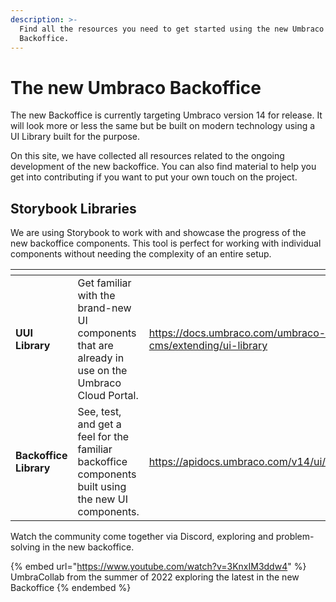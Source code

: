 ```yaml
---
description: >-
  Find all the resources you need to get started using the new Umbraco CMS
  Backoffice.
---
```


# The new Umbraco Backoffice

The new Backoffice is currently targeting Umbraco version 14 for release. It will look more or less the same but be built on modern technology using a UI Library built for the purpose.

On this site, we have collected all resources related to the ongoing development of the new backoffice. You can also find material to help you get into contributing if you want to put your own touch on the project.

## Storybook Libraries

We are using Storybook to work with and showcase the progress of the new backoffice components. This tool is perfect for working with individual components without needing the complexity of an entire setup.

<table data-card-size="large" data-view="cards"><thead><tr><th></th><th></th><th data-hidden data-card-target data-type="content-ref"></th><th data-hidden data-card-cover data-type="files"></th></tr></thead><tbody><tr><td><strong>UUI Library</strong></td><td>Get familiar with the brand-new UI components that are already in use on the Umbraco Cloud Portal.</td><td><a href="https://docs.umbraco.com/umbraco-cms/extending/ui-library">https://docs.umbraco.com/umbraco-cms/extending/ui-library</a></td><td><a href=".gitbook/assets/UUI.jpg">UUI.jpg</a></td></tr><tr><td><strong>Backoffice Library</strong></td><td>See, test, and get a feel for the familiar backoffice components built using the new UI components.</td><td><a href="https://apidocs.umbraco.com/v14/ui/">https://apidocs.umbraco.com/v14/ui/</a></td><td><a href=".gitbook/assets/backoffice.png">backoffice.png</a></td></tr></tbody></table>

Watch the community come together via Discord, exploring and problem-solving in the new backoffice.

{% embed url="https://www.youtube.com/watch?v=3KnxIM3ddw4" %}
UmbraCollab from the summer of 2022 exploring the latest in the new Backoffice
{% endembed %}


